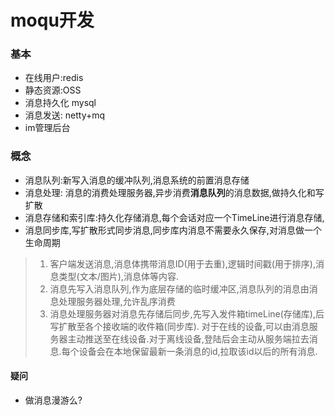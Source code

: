 # moqu开发

### 基本
- 在线用户:redis
- 静态资源:OSS
- 消息持久化 mysql
- 消息发送: netty+mq
- im管理后台 

### 概念
- 消息队列:新写入消息的缓冲队列,消息系统的前置消息存储
- 消息处理: 消息的消费处理服务器,异步消费**消息队列**的消息数据,做持久化和写扩散
- 消息存储和索引库:持久化存储消息,每个会话对应一个TimeLine进行消息存储,
- 消息同步库,写扩散形式同步消息,同步库内消息不需要永久保存,对消息做一个生命周期

> 1. 客户端发送消息,消息体携带消息ID(用于去重),逻辑时间戳(用于排序),消息类型(文本/图片),消息体等内容.
> 2. 消息先写入消息队列,作为底层存储的临时缓冲区,消息队列的消息由消息处理服务器处理,允许乱序消费
> 3. 消息处理服务器对消息先存储后同步,先写入发件箱timeLine(存储库),后写扩散至各个接收端的收件箱(同步库).
> 对于在线的设备,可以由消息服务器主动推送至在线设备.对于离线设备,登陆后会主动从服务端拉去消息.每个设备会在本地保留最新一条消息的id,拉取该id以后的所有消息.

#### 疑问

- 做消息漫游么?